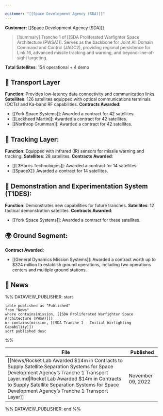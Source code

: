 ```yaml
---

customer: "[[Space Development Agency (SDA)]]"
---
```


**Customer:** [[Space Development Agency (SDA)]]

>[!summary]
Tranche 1 of [[SDA Proliferated Warfighter Space Architecture (PWSA)]]. Serves as the backbone for Joint All Domain Command and Control (JADC2), providing regional persistence for Link 16, advanced missile tracking and warning, and beyond-line-of-sight targeting.
>
**Total Satellites**: 154 operational + 4 demo

## 🚚 Transport Layer

**Function**: Provides low-latency data connectivity and communication links.
**Satellites**: 126 satellites equipped with optical communications terminals (OCTs) and Ka-band RF capabilities.
**Contracts Awarded**:
- [[York Space Systems]]: Awarded a contract for 42 satellites.
- [[Lockheed Martin]]: Awarded a contract for 42 satellites.
- [[Northrop Grumman]]: Awarded a contract for 42 satellites.

## 📡 Tracking Layer:

**Function**: Equipped with infrared (IR) sensors for missile warning and tracking.
**Satellites**: 28 satellites.
**Contracts Awarded**:
- [[L3Harris Technologies]]: Awarded a contract for 14 satellites.
- [[SpaceX]]: Awarded a contract for 14 satellites.

## 🔬 Demonstration and Experimentation System (T1DES):

**Function**: Demonstrates new capabilities for future tranches.
**Satellites**: 12 tactical demonstration satellites.
**Contracts Awarded**:
- [[York Space Systems]]: Awarded a contract for these satellites.

## 🌍 Ground Segment:

**Contract Awarded**:
- [[General Dynamics Mission Systems]]: Awarded a contract worth up to $324 million to establish ground operations, including two operations centers and multiple ground stations.

## 📰 News
%% DATAVIEW_PUBLISHER: start
```
table published as "Published"
from "News"
where contains(mission, [[SDA Proliferated Warfighter Space Architecture (PWSA)]])
or contains(mission, [[SDA Tranche 1 - Initial Warfighting Capability]])
sort published desc

```
%%

| File                                                                                                                                                                                                                                                                                   | Published         |
| -------------------------------------------------------------------------------------------------------------------------------------------------------------------------------------------------------------------------------------------------------------------------------------- | ----------------- |
| [[News/Rocket Lab Awarded $14m in Contracts to Supply Satellite Separation Systems for Space Development Agency’s Tranche 1 Transport Layer.md\|Rocket Lab Awarded $14m in Contracts to Supply Satellite Separation Systems for Space Development Agency’s Tranche 1 Transport Layer]] | November 09, 2022 |

%% DATAVIEW_PUBLISHER: end %%